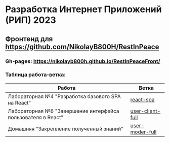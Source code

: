 # Разработка Интернет Приложений (РИП) 2023
## Фронтенд для https://github.com/NikolayB800H/RestInPeace
### Gh-pages: https://nikolayb800h.github.io/RestInPeaceFront/
### Таблица работа-ветка:
| Работа | Ветка |
| -------- | ------- |
| Лабораторная №4 "Разработка базового SPA на React" | [react-spa](https://github.com/NikolayB800H/RestInPeaceFront/tree/react-spa) |
| Лабораторная №6 "Завершение интерфейса пользователя в React" | [user-client-full](https://github.com/NikolayB800H/RestInPeaceFront/tree/user-client-full) |
| Домашняя "Закрепление полученный знаний" | [user-moder-full](https://github.com/NikolayB800H/RestInPeaceFront/tree/user-moder-full) |
